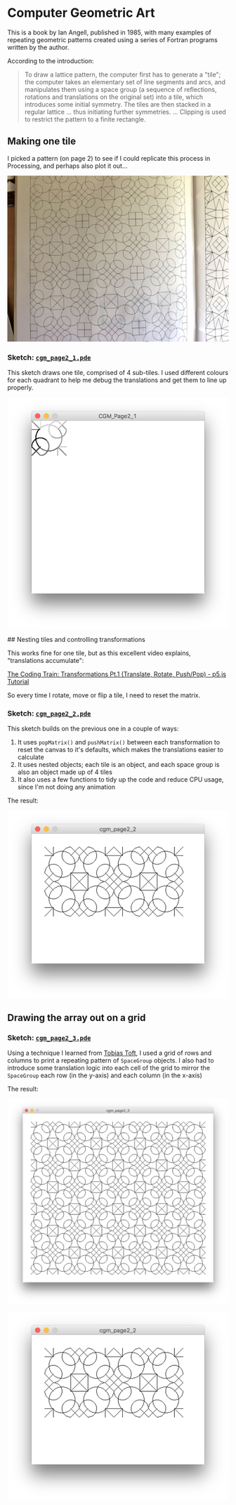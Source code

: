 # Computer Geometric Art

This is a book by Ian Angell, published in 1985, with many examples of repeating geometric patterns created using a series of Fortran programs written by the author. 

According to the introduction:

> To draw a lattice pattern, the computer first has to generate a "tile"; the computer takes an elementary set of line segments and arcs, and manipulates them using a space group (a sequence of reflections, rotations and translations on the original set) into a tile, which introduces some initial symmetry. The tiles are then stacked in a regular lattice ... thus initiating further symmetries. ... Clipping is used to restrict the pattern to a finite rectangle.

## Making one tile

I picked a pattern (on page 2) to see if I could replicate this process in Processing, and perhaps also plot it out...

![](IMG_1449.jpg) 


### Sketch: [`cgm_page2_1.pde`](cgm_page2_1/cgm_page2_1.pde)

This sketch draws one tile, comprised of 4 sub-tiles. I used different colours for each quadrant to help me debug the translations and get them to line up properly.

![](cgm_page2_1.png) 

## Nesting tiles and controlling transformations

This works fine for one tile, but as this excellent video explains, "translations accumulate":

[The Coding Train: Transformations Pt.1 (Translate, Rotate, Push/Pop) - p5.js Tutorial](https://www.youtube.com/watch?v=o9sgjuh-CBM)

So every time I rotate, move or flip a tile, I need to reset the matrix. 

### Sketch: [`cgm_page2_2.pde`](cgm_page2_2/cgm_page2_2.pde)

This sketch builds on the previous one in a couple of ways:

1. It uses `popMatrix()` and `pushMatrix()` between each transformation to reset the canvas to it's defaults, which makes the translations easier to calculate
2. It uses nested objects; each tile is an object, and each space group is also an object made up of 4 tiles
3. It also uses a few functions to tidy up the code and reduce CPU usage, since I'm not doing any animation

The result:

![](cgm_page2_2.png) 

## Drawing the array out on a grid

### Sketch: [`cgm_page2_3.pde`](cgm_page2_3/cgm_page2_3.pde)

Using a technique I learned from [Tobias Toft](http://www.tobiastoft.com/posts/an-intro-to-pen-plotters), I used a grid of rows and columns to print a repeating pattern of `SpaceGroup` objects. I also had to introduce some translation logic into each cell of the grid to mirror the `SpaceGroup` each row (in the y-axis) and each column (in the x-axis)

The result:

![](cgm_page2_3.png) 

![](cgm_page2_2.png) 

